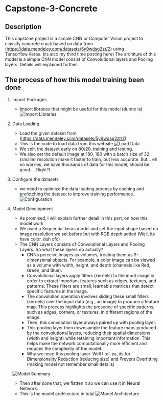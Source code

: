 # Capstone-3-Concrete

## Description
This capstone project is a simple CNN or Computer Vision project to classify concrete crack based on data from (https://data.mendeley.com/datasets/5y9wdsg2zt/2) using Tensorflow.Keras. (its also my third time posting here)
The architure of this model is a simple CNN model consist of Convolutional layers and Pooling layers. Details will explained further.

## The process of how this model training been done

1. Import Packages
   - Import libraries that might be useful for this model (dunno la)
     ![Import Libraries](https://github.com/user-attachments/assets/dd93118e-25bb-4676-8403-be18c80462cb)

2. Data Loading
   - Load the given dataset from (https://data.mendeley.com/datasets/5y9wdsg2zt/2)
   - This is the code to load data from this website
     ![Load Data](https://github.com/user-attachments/assets/a66c2a49-c73d-49d1-8f65-da3cf5694259)
   - We split the dataset early on 80/20, training and testing.
   - We also set the default image at 180, 180 with a batch size of 32 (smaller resolution make it faster to train, but less accurate. But... eh no worries, we have thousands of data for this model, should be good.... Right?)
  
3. Configure the datasets
   - we need to optimize the data loading process by caching and prefetching the dataset to improve training performance.
     ![Configuration](https://github.com/user-attachments/assets/69602c94-0b4a-4ff5-b43b-10d60bfb165b)

4. Model Development
   - As promised, I will explain further detail in this part, on how this model work
   - We used a Sequential keras model and set the input shape based on image resolution we set before but with RGB depth added (Well, its have color, duh ofc)
   - The CNN Layers consists of Convolutional Layers and Pooling Layers. So what these layers do actually?
        - CNNs perceive images as volumes, treating them as 3-dimensional objects. For example, a color image can be viewed as a volume with width, height, and depth (channels like Red, Green, and Blue).
        - Convolutional layers apply filters (kernels) to the input image in order to extract important features such as edges, textures, and patterns. These filters are small, learnable matrices that detect specific features in the image.
        - The convolution operation involves sliding these small filters (kernels) over the input data (e.g., an image) to produce a feature map. This process highlights the presence of specific patterns, such as edges, corners, or textures, in different regions of the             image.
        - Then, this convolution layer always paired up with pooling layer.
        - This pooling layer then downsample the feature maps produced by the convolutional layers, reducing their spatial dimensions (width and height) while retaining important information. This helps make the network computationally more efficient and reduces the                complexity of the model.
        - Why we need this pooling layer. Well I tell ya, its for Dimensionality Reduction (reducing size) and Prevent Overfitting (making model not remember small details)
   
   ![Model Summary](https://github.com/user-attachments/assets/bb3c03d5-3e82-435a-a7b4-c162773cbb87)

   - Then after done that, we flatten it so we can use it in Neural Network.
   - This is the model architecture in total
   ![Model Architecture](https://github.com/user-attachments/assets/7cf0701b-1a77-4cb9-bd1f-515da100918a)

   
